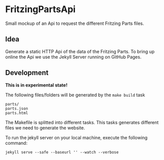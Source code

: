 # FritzingPartsApi

Small mockup of an Api to request the different Fritzing Parts files.


## Idea

Generate a static HTTP Api of the data of the Fritzing Parts.
To bring up online the Api we use the Jekyll Server running on GitHub Pages.


## Development

**This is in experimental state!**

The following files/folders will be generated by the `make build` task

    parts/
    parts.json
    parts.html

The Makefile is splitted into different tasks. This tasks generates different files we need to generate the website.

To run the jekyll server on your local machine,  execute the following command:

    jekyll serve --safe --baseurl '' --watch --verbose
